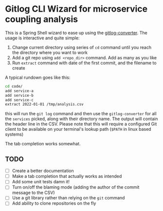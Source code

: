 # Gitlog CLI Wizard for microservice coupling analysis

This is a Spring Shell wizard to ease up using the [gitlog-converter](../gitlog-converter/README.md). The usage is interactive and quite simple:

1. Change current directory using series of `cd` command until you reach the directory where you want to work
2. Add a git repo using `add <repo_dir>` command. Add as many as you like
3. Run `extract` command with date of the first commit, and the filename to create

A typical rundown goes like this:
```bash
cd code/
add service-a
add service-b
add service-c
extract 2022-01-01 /tmp/analysis.csv
```

this will run the `git log` command and then use the `gitlog-converter` for all 
the `services` picked, along with their directory name. The output will contain 
the header line in the CSV. Please note that this will require a configured Git 
client to be available on your terminal's lookup path (`$PATH` in linux based systems)

The tab completion works somewhat.

## TODO

* [ ] Create a better documentation
* [ ] Make a tab completion that actually works as intended
* [ ] Add some unit tests damn it!
* [ ] Turn on/off the blaming mode (adding the author of the commit message to the CSV)
* [ ] Use a git library rather than relying on the `git` command
* [ ] Add ability to clone repositories on the fly